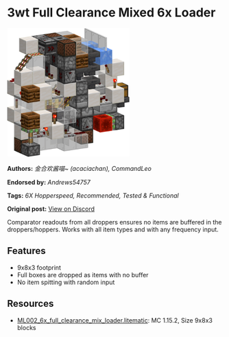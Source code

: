 # 3wt Full Clearance Mixed 6x Loader
<img alt="6x_mixed.png" src="images/6x_mixed.png?raw=1" height="300px">

**Authors:** *金合欢酱喵~ (acaciachan), CommandLeo*

**Endorsed by:** *Andrews54757*

**Tags:** *6X Hopperspeed, Recommended, Tested & Functional*

**Original post:** [View on Discord](https://discord.com/channels/1375556143186837695/1388316771832041482)

Comparator readouts from all droppers ensures no items are buffered in the droppers/hoppers. Works with all item types and with any frequency input.
## Features
- 9x8x3 footprint
- Full boxes are dropped as items with no buffer
- No item spitting with random input

## Resources
- [ML002_6x_full_clearance_mix_loader.litematic](attachments/ML002_6x_full_clearance_mix_loader.litematic): MC 1.15.2, Size 9x8x3 blocks
